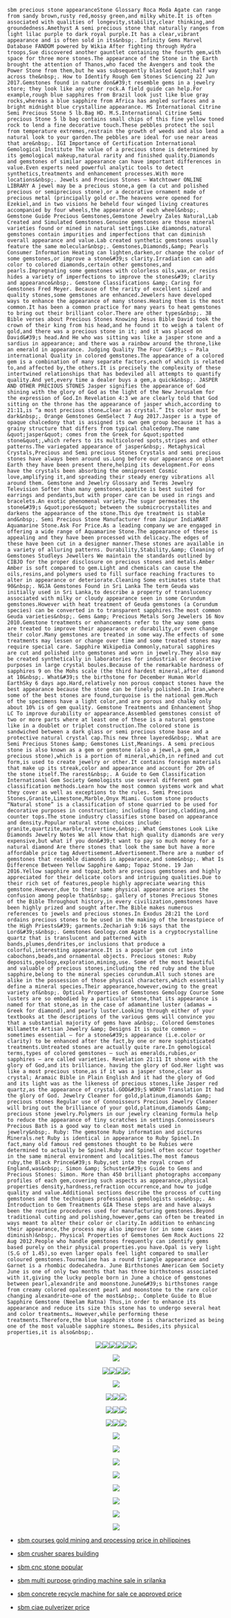 
```
sbm precious stone appearanceStone Glossary Roca Moda Agate can range from sandy brown,rusty red,mossy green,and milky white.It is often associated with qualities of longevity,stability,clear thinking,and groundedness.Amethyst A semi precious stone that naturally ranges from light lilac purple to dark royal purple.It has a clear,vibrant appearance and is often sold in its&nbsp;. Infinity Gems Marvel Database FANDOM powered by Wikia After fighting through Hydra troops,Sue discovered another gauntlet containing the fourth gem,with space for three more stones.The appearance of the Stone in the Earth brought the attention of Thanos,who faced the Avengers and took the Power Stone from them,but he was subsequently blasted &quot;half way across the&nbsp;. How to Identify Rough Gem Stones Sciencing 22 Jun 2017.Gemstones found in nature don&#39;t resemble gems in a jewelry store; they look like any other rock.A field guide can help.For example,rough blue sapphires from Brazil look just like blue gray rocks,whereas a blue sapphire from Africa has angled surfaces and a bright midnight blue crystalline appearance. MS International Citrine Semi Precious Stone 5 lb.Bag HD. M.S.International Citrine Semi precious Stone 5 lb bag contains small chips of this fine yellow toned rock to lend a fine decorative touch.These pebbles protect the soil from temperature extremes,restrain the growth of weeds and also lend a natural look to your garden.The pebbles are ideal for use near areas that are&nbsp;. IGI Importance of Certification International Gemological Institute The value of a precious stone is determined by its gemological makeup,natural rarity and finished quality.Diamonds and gemstones of similar appearance can have important differences in value.Even experts need powerful analytic tools to detect synthetics,treatments and enhancement processes.With more locations&nbsp;. Jewels and Precious Stones — Watchtower ONLINE LIBRARY A jewel may be a precious stone,a gem (a cut and polished precious or semiprecious stone),or a decorative ornament made of precious metal (principally gold or.The heavens were opened for Ezekiel,and in two visions he beheld four winged living creatures accompanied by four wheels,the appearance of each wheel&nbsp;. Gemstone Guide Precious Gemstones,Gemstone Jewelry Zales Natural,Lab Created and Simulated Gemstones.Genuine gemstones are those mineral varieties found or mined in natural settings.Like diamonds,natural gemstones contain impurities and imperfections that can diminish overall appearance and value.Lab created synthetic gemstones usually feature the same molecular&nbsp;. Gemstones,Diamonds,&amp; Pearls Consumer Information Heating can lighten,darken,or change the color of some gemstones,or improve a stone&#39;s clarity.Irradiation can add color to colored diamonds,certain other gemstones,and pearls.Impregnating some gemstones with colorless oils,wax,or resins hides a variety of imperfections to improve the stones&#39; clarity and appearance&nbsp;. Gemstone Classifications &amp; Caring for Gemstones Fred Meyer. Because of the rarity of excellent sized and quality stones,some gemstones are enhanced.Jewelers have developed ways to enhance the appearance of many stones.Heating them is the most common.It has been a common practice for many years to heat gemstones to bring out their brilliant color.There are other types&nbsp;. 38 Bible verses about Precious Stones Knowing Jesus Bible David took the crown of their king from his head,and he found it to weigh a talent of gold,and there was a precious stone in it; and it was placed on David&#39;s head.And He who was sitting was like a jasper stone and a sardius in appearance; and there was a rainbow around the throne,like an emerald in appearance. Judging Quality The Four C&#39;s — Pala international Quality in colored gemstones.The appearance of a colored gem is a combination of many separate factors,each of which is related to,and affected by,the others.It is precisely the complexity of these intertwined relationships that has bedeviled all attempts to quantify quality.And yet,every time a dealer buys a gem,a quick&nbsp;. JASPER AND OTHER PRECIOUS STONES Jasper signifies the appearance of God shining with the glory of God as the light of the New Jerusalem for the expression of God.In Revelation 4:3 we are clearly told that God sitting on the throne has the appearance of jasper which,according to 21:11,is “a most precious stone…clear as crystal.” Its color must be dark&nbsp;. Orange Gemstones GemSelect 7 Aug 2017.Jasper is a type of opaque chalcedony that is assigned its own gem group because it has a grainy structure that differs from typical chalcedony.The name &quot;jasper&quot; comes from the Greek for &quot;spotted stone&quot;,which refers to its multicolored spots,stripes and other patterns.The variegated appearance of jasper&nbsp;. Metaphysical Crystals,Precious and Semi precious Stones Crystals and semi precious stones have always been around us.Long before our appearance on planet Earth they have been present there,helping its development.For eons have the crystals been absorbing the omnipresent Cosmic love,amplifying it,and spreading their steady energy vibrations all around them. Gemstone and Jewelry Glossary and Terms Jewelry Television Softer than many gemstones,apatite is best suited for earrings and pendants,but with proper care can be used in rings and bracelets.An exotic phenomenal variety.The sugar permeates the stone&#39;s &quot;pores&quot; between the submicrocrystallites and darkens the appearance of the stone.This dye treatment is stable and&nbsp;. Semi Precious Stone Manufacturer from Jaipur IndiaMART Aquamarine Stone.Ask For Price.As a leading company we are engaged in offering a wide range of Aquamarine Stone.The appearance of these is appealing and they have been processed with delicacy.The edges of these have been cut in a designer manner.These stones are available in a variety of alluring patterns. Durability,Stability,&amp; Cleaning of Gemstones Studleys Jewellers We maintain the standards outlined by CIBJO for the proper disclosure on precious stones and metals.Amber Amber is soft compared to gem.Light and chemicals can cause the oils,resins,and polymers used to fill surface reaching fractures to alter in appearance or deteriorate.Cleaning Some estimates state that 90&nbsp;. NGJA Gemstones Found in Sri Lanka The term Geuda was initially used in Sri Lanka,to describe a property of translucency associated with milky or cloudy appearance seen in some Corundum gemstones.However with heat treatment of Geuda gemstones (a Corundum species) can be converted in to transparent sapphires.The most common Geuda varieties&nbsp;. Gems &amp; Precious Metals Sorg Jewelers 16 Nov 2010.Gemstone treatments or enhancements refer to the way some gems are treated to improve their appearance or durability,or even change their color.Many gemstones are treated in some way.The effects of some treatments may lessen or change over time and some treated stones may require special care. Sapphire Wikipedia Commonly,natural sapphires are cut and polished into gemstones and worn in jewelry.They also may be created synthetically in laboratories for industrial or decorative purposes in large crystal boules.Because of the remarkable hardness of sapphires 9 on the Mohs scale (the third hardest mineral,after diamond at 10&nbsp;. What&#39;s the birthstone for December Human World EarthSky 6 days ago.Hard,relatively non porous compact stones have the best appearance because the stone can be finely polished.In Iran,where some of the best stones are found,turquoise is the national gem.Much of the specimens have a light color,and are porous and chalky only about 10% is of gem quality. Gemstone Treatments and Enhancement Shop LC To improve durability or appearance.Assembled gemstones consist of two or more parts where at least one of these is a natural gemstone like in a doublet or triplet construction.The colored stone is sandwiched between a dark glass or semi precious stone base and a protective natural crystal cap.This new three layered&nbsp;. What are Semi Precious Stones &amp; Gemstones List,Meanings. A semi precious stone is also known as a gem or gemstone (also a jewel,a gem,a precious stone),which is a portion of mineral,which,in refined and cut form,is used to create jewelry or other.It contains foreign materials that make up its streak,color and appearance and account for 20% of the stone itself.The rarest&nbsp;. A Guide to Gem Classification International Gem Society Gemologists use several different gem classification methods.Learn how the most common systems work and what they cover as well as exceptions to the rules. Semi Precious Stones,Granite,Limestone,Marble,Onyx Miami. Custom stone products “Natural stone” is a classification of stone quarried to be used for decorative purposes in construction; including flooring,cladding,and counter tops.The stone industry classifies stone based on appearance and density.Popular natural stone choices include: granite,quartzite,marble,travertine,&nbsp;. What Gemstones Look Like Diamonds Jewelry Notes We all know that high quality diamonds are very expensive,but what if you don&#39;t want to pay so much money for a natural diamond Are there stones that look the same but have a more affordable price tag Advertisement.Advertisement.There are a number of gemstones that resemble diamonds in appearance,and some&nbsp;. What Is Difference Between Yellow Sapphire &amp; Topaz Stone. 19 Jan 2016.Yellow sapphire and topaz,both are precious gemstones and highly appreciated for their delicate colors and intriguing qualities.Due to their rich set of features,people highly appreciate wearing this gemstone.However,due to their same physical appearance arises the confusion among people that&nbsp;. gallery of stones Precious Stones of the Bible Throughout history,in every civilization,gemstones have been highly prized and sought after.The Bible makes numerous references to jewels and precious stones.In Exodus 28:21 the Lord ordains precious stones to be used in the making of the breastpiece of the High Priests&#39; garments.Zechariah 9:16 says that the Lord&#39;s&nbsp;. Gemstones Geology.com Agate is a cryptocrystalline quartz that is translucent and patterned with bands,plumes,dendrites,or inclusions that produce a colorful,interesting appearance.It is a popular gem cut into cabochons,beads,and ornamental objects. Precious stones: Ruby deposits,geology,exploration,mining,use. Some of the most beautiful and valuable of precious stones,including the red ruby and the blue sapphire,belong to the mineral species corundum.All such stones are alike in the possession of those physical characters,which essentially define a mineral species.Their appearance,however,owing to the great variety of&nbsp;. Optical Properties of Gemstones Gemology Course Some lusters are so embodied by a particular stone,that its appearance is named for that stone,as in the case of adamantine luster (adamas = Greek for diamond),and pearly luster.Looking through either of your textbooks at the descriptions of the various gems will convince you that a substantial majority of gems have a&nbsp;. Colored Gemstones Willamette Artisan Jewelry &amp; Designs It is quite common — sometimes essential — for a stone&#39;s appearance (i.e.color or clarity) to be enhanced after the fact,by one or more sophisticated treatments.Untreated stones are actually quite rare.In gemological terms,types of colored gemstones — such as emeralds,rubies,or sapphires — are called varieties. Revelation 21:11 It shone with the glory of God,and its brilliance. having the glory of God.Her light was like a most precious stone,as if it was a jasper stone,clear as crystal; Aramaic Bible in Plain English And it had the glory of God and its light was as the likeness of precious stones,like Jasper red quartz,as the appearance of crystal.GOD&#39;S WORD® Translation It had the glory of God. Jewelry Cleaner for gold,platinum,diamonds &amp; precious stones Regular use of Connoisseurs Precious Jewelry Cleaner will bring out the brilliance of your gold,platinum,diamonds &amp; precious stone jewelry.Polymers in our jewelry cleaning formula help to reduce the appearance of tiny scratches in settings.Connoisseurs Precious Bath is a good way to clean most metals used in jewelry&nbsp;. Ruby: The gemstone Ruby information and pictures Minerals.net Ruby is identical in appearance to Ruby Spinel.In fact,many old famous red gemstones thought to be Rubies were determined to actually be Spinel.Ruby and Spinel often occur together in the same mineral environment and localities.The most famous ruby,the Black Prince&#39;s Ruby,set into the royal crown of England,was&nbsp;. Simon &amp; Schuster&#39;s Guide to Gems and Precious Stones: Simon. More than 450 brilliant photographs accompany profiles of each gem,covering such aspects as appearance,physical properties density,hardness,refraction occurrence,and how to judge quality and value.Additional sections describe the process of cutting gemstones and the techniques professional gemologists use&nbsp;. An Introduction to Gem Treatments GIA These steps are and have always been the routine procedures used for manufacturing gemstones.Beyond traditional cutting and polishing,however,gems can often be treated in ways meant to alter their color or clarity.In addition to enhancing their appearance,the process may also improve (or in some cases diminish)&nbsp;. Physical Properties of Gemstones Gem Rock Auctions 22 Aug 2012.People who handle gemstones frequently can identify gems based purely on their physical properties.you have.Opal is very light (S.G of 1.45),so even larger opals feel light compared to smaller coloured gemstones.Tourmaline has a round triangle appearance and Garnet is a rhombic dodecahedra. June Birthstones American Gem Society June is one of only two months that has three birthstones associated with it,giving the lucky people born in June a choice of gemstones between pearl,alexandrite and moonstone.June&#39;s birthstones range from creamy colored opalescent pearl and moonstone to the rare color changing alexandrite—one of the most&nbsp;. Complete Guide to Blue Sapphire Gemstone (Neelam Ratna) Thus,in order to enhance its appearance and reduce its size this stone has to undergo several heat and color treatments… However,while performing these treatments.Therefore,the blue sapphire stone is characterized as being one of the most valuable sapphire stones… Besides,its physical properties,it is also&nbsp;. 
```

<div align="center">
  
<a rel="nofollow" href="https://m.shibang-china.com?f=github&k=sbm+precious+stone+appearance"><img src="https://static.shibang-china.com/en/l.png"></a><img src="https://static.shibang-china.com/en/hw.png"><a rel="nofollow" href="https://m.shibang-china.com/product/?f=github&k=sbm+precious+stone+appearance"><img src="https://static.shibang-china.com/en/p.png"></a><a rel="nofollow" href="https://m.shibang-china.com/cases/?f=github&k=sbm+precious+stone+appearance"><img src="https://static.shibang-china.com/en/c.png"></a><a rel="nofollow" href="https://m.shibang-china.com/news/?f=github&k=sbm+precious+stone+appearance"><img src="https://static.shibang-china.com/en/n.png"></a><a rel="nofollow" href="https://m.shibang-china.com?f=github&k=sbm+precious+stone+appearance"><img src="https://static.shibang-china.com/en/m.png"></a>

<a rel="nofollow" href="https://m.shibang-china.com/product/?f=github&k=sbm+precious+stone+appearance"><img src="https://static.shibang-china.com/en/b.jpg"></a>
  
<a rel="nofollow" href="https://m.shibang-china.com/solution-aggregate.html?f=github&k=sbm+precious+stone+appearance"><img src="https://static.shibang-china.com/en/a.jpg"></a><a rel="nofollow" href="https://m.shibang-china.com/solution-mine.html?f=github&k=sbm+precious+stone+appearance"><img src="https://static.shibang-china.com/en/m.jpg"></a><a rel="nofollow" href="https://m.shibang-china.com/solution-mill.html?f=github&k=sbm+precious+stone+appearance"><img src="https://static.shibang-china.com/en/g.jpg"></a><a rel="nofollow" href="https://m.shibang-china.com/solution-epc.html?f=github&k=sbm+precious+stone+appearance"><img src="https://static.shibang-china.com/en/e.jpg"></a>

<a rel="nofollow" href="https://m.shibang-china.com/product/?f=github&k=sbm+precious+stone+appearance"><img src="https://static.shibang-china.com/en/a-p.png"></a>

<a rel="nofollow" href="https://m.shibang-china.com/product/crusher/c6x.html?f=github&k=sbm+precious+stone+appearance"><img src="https://static.shibang-china.com/en/j.jpg"></a><a rel="nofollow" href="https://m.shibang-china.com/product/crusher/ci5x.html?f=github&k=sbm+precious+stone+appearance"><img src="https://static.shibang-china.com/en/i.jpg"></a><a rel="nofollow" href="https://m.shibang-china.com/product/crusher/hst.html?f=github&k=sbm+precious+stone+appearance"><img src="https://static.shibang-china.com/en/c.jpg"></a>

<a rel="nofollow" href="https://m.shibang-china.com/product/mill/mtw.html?f=github&k=sbm+precious+stone+appearance"><img src="https://static.shibang-china.com/en/mtw.jpg"></a><a rel="nofollow" href="https://m.shibang-china.com/product/mill/scm.html?f=github&k=sbm+precious+stone+appearance"><img src="https://static.shibang-china.com/en/scm.jpg"></a><a rel="nofollow" href="https://m.shibang-china.com/product/mill/lm.html?f=github&k=sbm+precious+stone+appearance"><img src="https://static.shibang-china.com/en/lm.jpg"></a>

<a rel="nofollow" href="https://m.shibang-china.com/product/sand/vsi6x.html?f=github&k=sbm+precious+stone+appearance"><img src="https://static.shibang-china.com/en/6x.jpg"></a><a rel="nofollow" href="https://m.shibang-china.com/product/sand/vu.html?f=github&k=sbm+precious+stone+appearance"><img src="https://static.shibang-china.com/en/vu.jpg"></a><a rel="nofollow" href="https://m.shibang-china.com/product/mobile/klun.html?f=github&k=sbm+precious+stone+appearance"><img src="https://static.shibang-china.com/en/k.jpg"></a>

<a rel="nofollow" href="https://m.shibang-china.com/cases/?f=github&k=sbm+precious+stone+appearance"><img src="https://static.shibang-china.com/en/case.png"></a>

<a rel="nofollow" href="https://m.shibang-china.com/cases/aggregate/202.html?f=github&k=sbm+precious+stone+appearance"><img src="https://static.shibang-china.com/en/c-1.jpg"></a>

<a rel="nofollow" href="https://m.shibang-china.com/cases/aggregate/203.html?f=github&k=sbm+precious+stone+appearance"><img src="https://static.shibang-china.com/en/c-2.jpg"></a>

<a rel="nofollow" href="https://m.shibang-china.com/cases/mill/123.html?f=github&k=sbm+precious+stone+appearance"><img src="https://static.shibang-china.com/en/c-3.jpg"></a>

<a rel="nofollow" href="https://m.shibang-china.com/contact_us.html?f=github&k=sbm+precious+stone+appearance"><img src="https://static.shibang-china.com/en/contact.png"></a>

<a rel="nofollow" href="https://swt.shibang-china.com/?f=github&k=sbm+precious+stone+appearance"><img src="https://static.shibang-china.com/en/chat.png"></a>

<a rel="nofollow" href="https://whatsapp.shibangsoft.com/WhatsApp.php?f=github&k=sbm+precious+stone+appearance"><img src="https://static.shibang-china.com/en/whatsapp.png"></a>

<a rel="nofollow" href="https://m.shibang-china.com/?f=github&k=sbm+precious+stone+appearance"><img src="https://static.shibang-china.com/en/website.png"></a>

</div>


* [sbm courses gold mining and processing price in philippines](sbm%20courses%20gold%20mining%20and%20processing%20price%20in%20philippines.md)

* [sbm crusher spares building](sbm%20crusher%20spares%20building.md)

* [sbm cnc stone popular](sbm%20cnc%20stone%20popular.md)

* [sbm multi purpose grinding machine sale in srilanka](sbm%20multi%20purpose%20grinding%20machine%20sale%20in%20srilanka.md)

* [sbm concrete recycle machine for sale ce approved price](sbm%20concrete%20recycle%20machine%20for%20sale%20ce%20approved%20price.md)

* [sbm ciae pulverizer price](sbm%20ciae%20pulverizer%20price.md)
